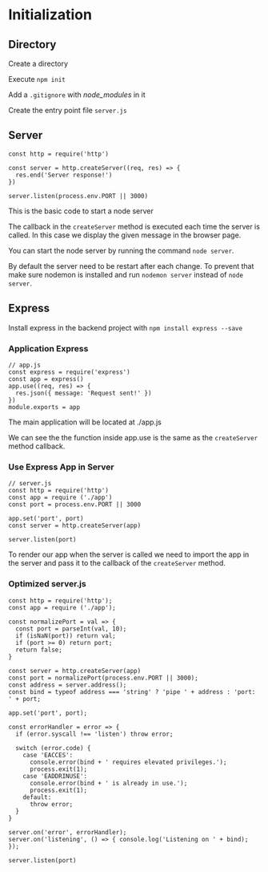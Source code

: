 # Initialization

## Directory

Create a directory

Execute `npm init`

Add a `.gitignore` with *node_modules* in it

Create the entry point file `server.js`

## Server

```
const http = require('http')

const server = http.createServer((req, res) => {
  res.end('Server response!')
})

server.listen(process.env.PORT || 3000)
```

This is the basic code to start a node server

The callback in the `createServer` method is executed each time the server is called. In this case we display the given message in the browser page.

You can start the node server by running the command `node server`. 

By default the server need to be restart after each change. To prevent that make sure nodemon is installed and run `nodemon server` instead of `node server`.

## Express

Install express in the backend project with `npm install express --save`

### Application Express

``` 
// app.js
const express = require('express')
const app = express()
app.use((req, res) => {
  res.json({ message: 'Request sent!' })
})
module.exports = app
```

The main application will be located at ./app.js

We can see the the function inside app.use is the same as the `createServer` method callback.

### Use Express App in Server

``` 
// server.js
const http = require('http')
const app = require ('./app')
const port = process.env.PORT || 3000

app.set('port', port)
const server = http.createServer(app)

server.listen(port)
```

To render our app when the server is called we need to import the app in the server and pass it to the callback of the `createServer` method. 

### Optimized server.js

```
const http = require('http');
const app = require ('./app');

const normalizePort = val => {
  const port = parseInt(val, 10);
  if (isNaN(port)) return val;
  if (port >= 0) return port;
  return false;
}

const server = http.createServer(app)
const port = normalizePort(process.env.PORT || 3000);
const address = server.address();
const bind = typeof address === 'string' ? 'pipe ' + address : 'port: ' + port;

app.set('port', port);

const errorHandler = error => {
  if (error.syscall !== 'listen') throw error;

  switch (error.code) {
    case 'EACCES':
      console.error(bind + ' requires elevated privileges.');
      process.exit(1);
    case 'EADDRINUSE':
      console.error(bind + ' is already in use.');
      process.exit(1);
    default:
      throw error;
  }
}

server.on('error', errorHandler);
server.on('listening', () => { console.log('Listening on ' + bind); });

server.listen(port)

```